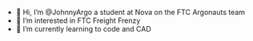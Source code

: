 - 👋 Hi, I’m @JohnnyArgo a student at Nova on the FTC Argonauts team
- 👀 I’m interested in FTC Freight Frenzy
- 🌱 I’m currently learning to code and CAD

<!---
JohnnyArgo/JohnnyArgo is a ✨ special ✨ repository because its `README.md` (this file) appears on your GitHub profile.
You can click the Preview link to take a look at your changes.
--->
